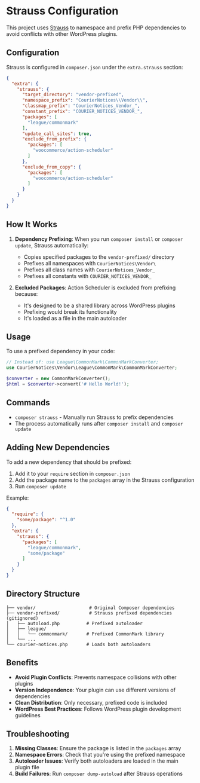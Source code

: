 # Strauss Configuration

This project uses [Strauss](https://github.com/BrianHenryIE/strauss) to namespace and prefix PHP dependencies to avoid conflicts with other WordPress plugins.

## Configuration

Strauss is configured in `composer.json` under the `extra.strauss` section:

```json
{
  "extra": {
    "strauss": {
      "target_directory": "vendor-prefixed",
      "namespace_prefix": "CourierNotices\\Vendor\\",
      "classmap_prefix": "CourierNotices_Vendor_",
      "constant_prefix": "COURIER_NOTICES_VENDOR_",
      "packages": [
        "league/commonmark"
      ],
      "update_call_sites": true,
      "exclude_from_prefix": {
        "packages": [
          "woocommerce/action-scheduler"
        ]
      },
      "exclude_from_copy": {
        "packages": [
          "woocommerce/action-scheduler"
        ]
      }
    }
  }
}
```

## How It Works

1. **Dependency Prefixing**: When you run `composer install` or `composer update`, Strauss automatically:
   - Copies specified packages to the `vendor-prefixed/` directory
   - Prefixes all namespaces with `CourierNotices\Vendor\`
   - Prefixes all class names with `CourierNotices_Vendor_`
   - Prefixes all constants with `COURIER_NOTICES_VENDOR_`

2. **Excluded Packages**: Action Scheduler is excluded from prefixing because:
   - It's designed to be a shared library across WordPress plugins
   - Prefixing would break its functionality
   - It's loaded as a file in the main autoloader

## Usage

To use a prefixed dependency in your code:

```php
// Instead of: use League\CommonMark\CommonMarkConverter;
use CourierNotices\Vendor\League\CommonMark\CommonMarkConverter;

$converter = new CommonMarkConverter();
$html = $converter->convert('# Hello World!');
```

## Commands

- `composer strauss` - Manually run Strauss to prefix dependencies
- The process automatically runs after `composer install` and `composer update`

## Adding New Dependencies

To add a new dependency that should be prefixed:

1. Add it to your `require` section in `composer.json`
2. Add the package name to the `packages` array in the Strauss configuration
3. Run `composer update`

Example:
```json
{
  "require": {
    "some/package": "^1.0"
  },
  "extra": {
    "strauss": {
      "packages": [
        "league/commonmark",
        "some/package"
      ]
    }
  }
}
```

## Directory Structure

```
├── vendor/                    # Original Composer dependencies
├── vendor-prefixed/           # Strauss prefixed dependencies (gitignored)
│   ├── autoload.php          # Prefixed autoloader
│   ├── league/
│   │   └── commonmark/       # Prefixed CommonMark library
│   └── ...
└── courier-notices.php       # Loads both autoloaders
```

## Benefits

- **Avoid Plugin Conflicts**: Prevents namespace collisions with other plugins
- **Version Independence**: Your plugin can use different versions of dependencies
- **Clean Distribution**: Only necessary, prefixed code is included
- **WordPress Best Practices**: Follows WordPress plugin development guidelines

## Troubleshooting

1. **Missing Classes**: Ensure the package is listed in the `packages` array
2. **Namespace Errors**: Check that you're using the prefixed namespace
3. **Autoloader Issues**: Verify both autoloaders are loaded in the main plugin file
4. **Build Failures**: Run `composer dump-autoload` after Strauss operations